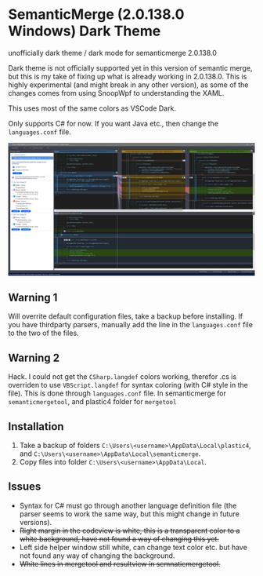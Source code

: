 # SemanticMerge (2.0.138.0 Windows) Dark Theme

unofficially dark theme / dark mode for semanticmerge 2.0.138.0

Dark theme is not officially supported yet in this version of semantic merge, but this is my take of fixing up what is already working in 2.0.138.0. This is highly experimental (and might break in any other version), as some of the changes comes from using SnoopWpf to understanding the XAML.

This uses most of the same colors as VSCode Dark.

Only supports C# for now. If you want Java etc., then change the `languages.conf` file.

![dark.png](https://github.com/oddbear/semanticmerge-vs-dark/blob/master/dark.png?raw=true)

## Warning 1

Will overrite default configuration files, take a backup before installing.
If you have thirdparty parsers, manually add the line in the `languages.conf` file to the two of the files.

## Warning 2

Hack. I could not get the `CSharp.langdef` colors working, therefor .cs is overriden to use `VBScript.langdef` for syntax coloring (with C# style in the file).
This is done through `languages.conf` file. In semanticmerge for `semanticmergetool`, and plastic4 folder for `mergetool`

## Installation

1. Take a backup of folders `C:\Users\<username>\AppData\Local\plastic4`, and `C:\Users\<username>\AppData\Local\semanticmerge`.
2. Copy files into folder `C:\Users\<username>\AppData\Local`.

## Issues

- Syntax for C# must go through another language definition file (the parser seems to work the same way, but this might change in future versions).
- ~~Right margin in the codeview is white, this is a transparent color to a white background, have not found a way of changing this yet.~~
- Left side helper window still white, can change text color etc. but have not found any way of changing the background.
- ~~White lines in mergetool and resultview in semnaticmergetool.~~
